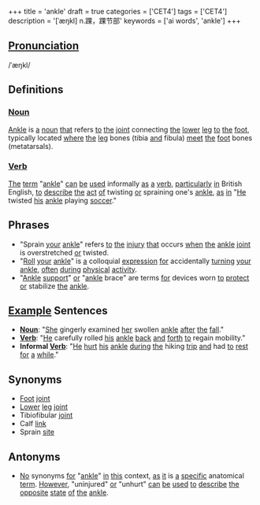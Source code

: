 +++
title = 'ankle'
draft = true
categories = ['CET4']
tags = ['CET4']
description = '[ˈæŋkl] n.踝，踝节部'
keywords = ['ai words', 'ankle']
+++

## [Pronunciation](/post/pronunciation/)
/ˈæŋkl/

## Definitions
### [Noun](/post/noun/)
[Ankle](/post/ankle/) is [a](/post/a/) [noun](/post/noun/) [that](/post/that/) refers [to](/post/to/) [the](/post/the/) [joint](/post/joint/) connecting [the](/post/the/) [lower](/post/lower/) [leg](/post/leg/) [to](/post/to/) [the](/post/the/) [foot](/post/foot/), typically located [where](/post/where/) [the](/post/the/) [leg](/post/leg/) bones (tibia [and](/post/and/) fibula) [meet](/post/meet/) [the](/post/the/) [foot](/post/foot/) bones (metatarsals).

### [Verb](/post/verb/)
[The](/post/the/) [term](/post/term/) "[ankle](/post/ankle/)" [can](/post/can/) [be](/post/be/) [used](/post/used/) informally [as](/post/as/) [a](/post/a/) [verb](/post/verb/), [particularly](/post/particularly/) [in](/post/in/) British English, [to](/post/to/) [describe](/post/describe/) [the](/post/the/) [act](/post/act/) [of](/post/of/) twisting [or](/post/or/) spraining one's [ankle](/post/ankle/), [as](/post/as/) [in](/post/in/) "[He](/post/he/) twisted [his](/post/his/) [ankle](/post/ankle/) playing [soccer](/post/soccer/)."

## Phrases
- "Sprain [your](/post/your/) [ankle](/post/ankle/)" refers [to](/post/to/) [the](/post/the/) [injury](/post/injury/) [that](/post/that/) occurs [when](/post/when/) [the](/post/the/) [ankle](/post/ankle/) [joint](/post/joint/) is overstretched [or](/post/or/) twisted.
- "[Roll](/post/roll/) [your](/post/your/) [ankle](/post/ankle/)" is [a](/post/a/) colloquial [expression](/post/expression/) [for](/post/for/) accidentally [turning](/post/turning/) [your](/post/your/) [ankle](/post/ankle/), [often](/post/often/) [during](/post/during/) [physical](/post/physical/) [activity](/post/activity/).
- "[Ankle](/post/ankle/) [support](/post/support/)" [or](/post/or/) "[ankle](/post/ankle/) brace" are terms [for](/post/for/) devices worn [to](/post/to/) [protect](/post/protect/) [or](/post/or/) stabilize [the](/post/the/) [ankle](/post/ankle/).

## [Example](/post/example/) Sentences
- **[Noun](/post/noun/)**: "[She](/post/she/) gingerly examined [her](/post/her/) swollen [ankle](/post/ankle/) [after](/post/after/) [the](/post/the/) [fall](/post/fall/)."
- **[Verb](/post/verb/)**: "[He](/post/he/) carefully rolled [his](/post/his/) [ankle](/post/ankle/) [back](/post/back/) [and](/post/and/) [forth](/post/forth/) [to](/post/to/) regain mobility."
- **Informal [Verb](/post/verb/)**: "[He](/post/he/) [hurt](/post/hurt/) [his](/post/his/) [ankle](/post/ankle/) [during](/post/during/) [the](/post/the/) hiking [trip](/post/trip/) [and](/post/and/) had [to](/post/to/) [rest](/post/rest/) [for](/post/for/) [a](/post/a/) [while](/post/while/)."

## Synonyms
- [Foot](/post/foot/) [joint](/post/joint/)
- [Lower](/post/lower/) [leg](/post/leg/) [joint](/post/joint/)
- Tibiofibular [joint](/post/joint/)
- Calf [link](/post/link/)
- Sprain [site](/post/site/)

## Antonyms
- [No](/post/no/) synonyms [for](/post/for/) "[ankle](/post/ankle/)" [in](/post/in/) [this](/post/this/) context, [as](/post/as/) [it](/post/it/) is [a](/post/a/) [specific](/post/specific/) anatomical [term](/post/term/). [However](/post/however/), "uninjured" [or](/post/or/) "unhurt" [can](/post/can/) [be](/post/be/) [used](/post/used/) [to](/post/to/) [describe](/post/describe/) [the](/post/the/) [opposite](/post/opposite/) [state](/post/state/) [of](/post/of/) [the](/post/the/) [ankle](/post/ankle/).
